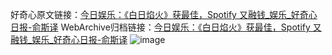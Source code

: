 好奇心原文链接：[今日娱乐：《白日焰火》获最佳，Spotify 又融钱_娱乐_好奇心日报-俞斯译](https://www.qdaily.com/articles/8402.html)
WebArchive归档链接：[今日娱乐：《白日焰火》获最佳，Spotify 又融钱_娱乐_好奇心日报-俞斯译](http://web.archive.org/web/20190623152732/https://www.qdaily.com/articles/8402.html)
![image](http://ww3.sinaimg.cn/large/007d5XDply1g3vd1wp9scj30u03jihdt)